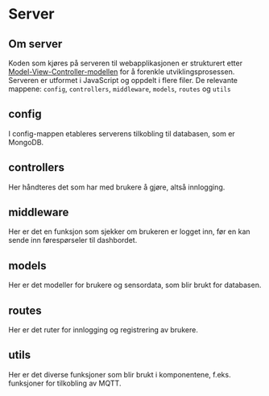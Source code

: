 # Server

## Om server

Koden som kjøres på serveren til webapplikasjonen er strukturert etter [Model-View-Controller-modellen](https://en.wikipedia.org/wiki/Model%E2%80%93view%E2%80%93controller) for å forenkle utviklingsprosessen. Serveren er utformet i JavaScript og oppdelt i flere filer.
De relevante mappene: `config`, `controllers`, `middleware`, `models`, `routes` og `utils`

## config

I config-mappen etableres serverens tilkobling til databasen, som er MongoDB.

## controllers

Her håndteres det som har med brukere å gjøre, altså innlogging.

## middleware

Her er det en funksjon som sjekker om brukeren er logget inn, før en kan sende inn førespørseler til dashbordet.

## models

Her er det modeller for brukere og sensordata, som blir brukt for databasen.

## routes

Her er det ruter for innlogging og registrering av brukere.

## utils

Her er det diverse funksjoner som blir brukt i komponentene, f.eks. funksjoner for tilkobling av MQTT.
